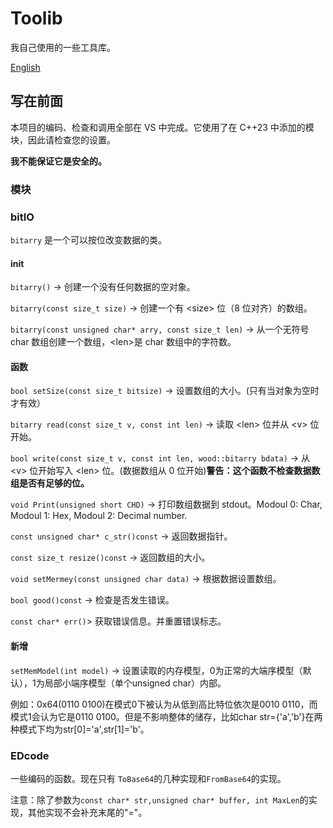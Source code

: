 # Toolib
我自己使用的一些工具库。

 [English](README_en.md)

## 写在前面
本项目的编码、检查和调用全部在 VS 中完成。它使用了在 C++23 中添加的模块，因此请检查您的设置。

**我不能保证它是安全的。**

### 模块

### bitIO
`bitarry` 是一个可以按位改变数据的类。

#### init
`bitarry()` -> 创建一个没有任何数据的空对象。

`bitarry(const size_t size)` -> 创建一个有 \<size\> 位（8 位对齐）的数组。

`bitarry(const unsigned char* arry, const size_t len)` -> 从一个无符号 char 数组创建一个数组，\<len\>是 char 数组中的字符数。

#### 函数
`bool setSize(const size_t bitsize)` -> 设置数组的大小。(只有当对象为空时才有效）

`bitarry read(const size_t v, const int len)` -> 读取 \<len\> 位并从 \<v\> 位开始。

`bool write(const size_t v, const int len, wood::bitarry bdata)` -> 从 \<v\> 位开始写入 \<len\> 位。(数据数组从 0 位开始)**警告：这个函数不检查数据数组是否有足够的位。**

`void Print(unsigned short CHD)` -> 打印数组数据到 stdout。Modoul 0: Char, Modoul 1: Hex, Modoul 2: Decimal number.

`const unsigned char* c_str()const` -> 返回数据指针。

`const size_t resize()const` -> 返回数组的大小。

`void setMermey(const unsigned char data)` -> 根据数据设置数组。

`bool good()const` -> 检查是否发生错误。

`const char* err()`> 获取错误信息。并重置错误标志。

#### 新增
`setMemModel(int model)` -> 设置读取的内存模型，0为正常的大端序模型（默认），1为局部小端序模型（单个unsigned char）内部。

例如：0x64(0110 0100)在模式0下被认为从低到高比特位依次是0010 0110，而模式1会认为它是0110 0100。但是不影响整体的储存，比如char str={'a','b'}在两种模式下均为str\[0\]='a',str\[1\]='b'。

### EDcode
一些编码的函数。现在只有 `ToBase64`的几种实现和`FromBase64`的实现。

注意：除了参数为`const char* str,unsigned char* buffer, int MaxLen`的实现，其他实现不会补充末尾的"="。